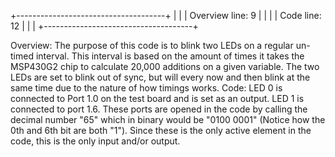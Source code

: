 +-------------------------------------+
|                                     |
| Overview			line:   9		  |
|									  | 
| Code				line:  12         |
|									  |
+-------------------------------------+

Overview:
		The purpose of this code is to blink two LEDs on a regular un-timed interval. This interval is based on the amount of times it takes the MSP430G2 chip to calculate 20,000 
	additions on a given variable. The two LEDs are set to blink out of sync, but will every now and then blink at the same time due to the nature of how timings works.
Code:
		LED 0 is connected to Port 1.0 on the test board and is set as an output. LED 1 is connected to port 1.6. These ports are opened in the code by calling the decimal number "65"
	which in binary would be "0100 0001" (Notice how the 0th and 6th bit are both "1"). Since these is the only active element in the code, this is the only input and/or output.